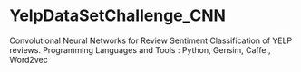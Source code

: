 # YelpDataSetChallenge_CNN
Convolutional Neural Networks for Review Sentiment Classification of YELP reviews. Programming Languages and Tools : Python, Gensim, Caffe., Word2vec
